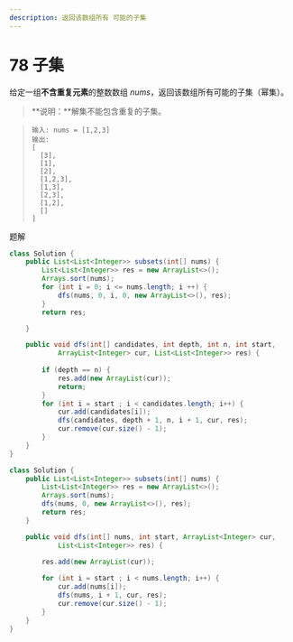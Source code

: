 ```yaml
---
description: 返回该数组所有 可能的子集
---
```


# 78 子集

给定一组**不含重复元素**的整数数组 _nums_，返回该数组所有可能的子集（幂集）。

> **说明：**解集不能包含重复的子集。

> ```text
> 输入: nums = [1,2,3]
> 输出:
> [
>   [3],
>   [1],
>   [2],
>   [1,2,3],
>   [1,3],
>   [2,3],
>   [1,2],
>   []
> ]
> ```

题解

```java
class Solution {
    public List<List<Integer>> subsets(int[] nums) {
        List<List<Integer>> res = new ArrayList<>();
        Arrays.sort(nums);
        for (int i = 0; i <= nums.length; i ++) {
            dfs(nums, 0, i, 0, new ArrayList<>(), res);
        }
        return res;

    }

    public void dfs(int[] candidates, int depth, int n, int start, 
            ArrayList<Integer> cur, List<List<Integer>> res) {
        
        if (depth == n) {
            res.add(new ArrayList(cur));
            return;
        }
        for (int i = start ; i < candidates.length; i++) {
            cur.add(candidates[i]);
            dfs(candidates, depth + 1, n, i + 1, cur, res);
            cur.remove(cur.size() - 1);
        }
    }
}
```

```java
class Solution {
    public List<List<Integer>> subsets(int[] nums) {
        List<List<Integer>> res = new ArrayList<>();
        Arrays.sort(nums);
        dfs(nums, 0, new ArrayList<>(), res);
        return res;
    }

    public void dfs(int[] nums, int start, ArrayList<Integer> cur, 
            List<List<Integer>> res) {

        res.add(new ArrayList(cur));
     
        for (int i = start ; i < nums.length; i++) {
            cur.add(nums[i]);
            dfs(nums, i + 1, cur, res);
            cur.remove(cur.size() - 1);
        }
    }
}
```

